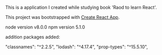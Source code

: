This is a application I created while studying book 'Raod to learn React'.

This project was bootstrapped with [Create React App](https://github.com/facebookincubator/create-react-app).

node version v8.0.0
npm version 5.1.0

addition packages added:

"classnames": "^2.2.5",
"lodash": "^4.17.4",
"prop-types": "^15.5.10",

